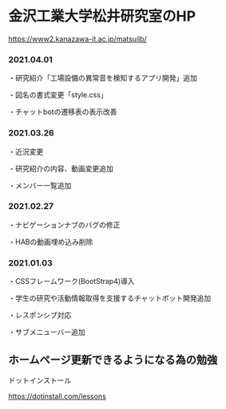 # 金沢工業大学松井研究室のHP

https://www2.kanazawa-it.ac.jp/matsuilb/

### 2021.04.01

・研究紹介「工場設備の異常音を検知するアプリ開発」追加

・図名の書式変更「style.css」

・チャットbotの遷移表の表示改善

### 2021.03.26

・近況変更

・研究紹介の内容、動画変更追加

・メンバー一覧追加

### 2021.02.27

・ナビゲーションナブのバグの修正

・HABの動画埋め込み削除

### 2021.01.03
・CSSフレームワーク(BootStrap4)導入

・学生の研究や活動情報取得を支援するチャットボット開発追加

・レスポンシブ対応

・サブメニューバー追加

## ホームページ更新できるようになる為の勉強

ドットインストール

https://dotinstall.com/lessons
